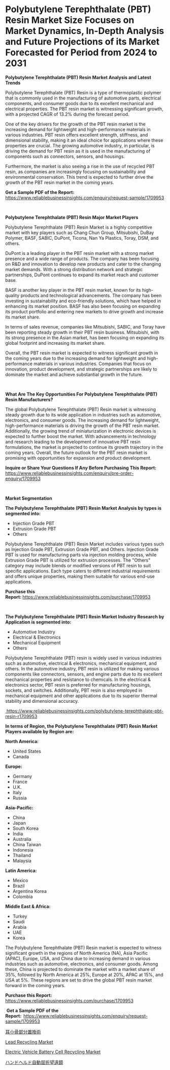 <p><h1>Polybutylene Terephthalate (PBT) Resin Market Size Focuses on Market Dynamics, In-Depth Analysis and Future Projections of its Market Forecasted for Period from 2024 to 2031</h1></p><p><strong>Polybutylene Terephthalate (PBT) Resin Market Analysis and Latest Trends</strong></p>
<p><p>Polybutylene Terephthalate (PBT) Resin is a type of thermoplastic polymer that is commonly used in the manufacturing of automotive parts, electrical components, and consumer goods due to its excellent mechanical and electrical properties. The PBT resin market is witnessing significant growth, with a projected CAGR of 13.2% during the forecast period.</p><p>One of the key drivers for the growth of the PBT resin market is the increasing demand for lightweight and high-performance materials in various industries. PBT resin offers excellent strength, stiffness, and dimensional stability, making it an ideal choice for applications where these properties are crucial. The growing automotive industry, in particular, is driving the demand for PBT resin as it is used in the manufacturing of components such as connectors, sensors, and housings.</p><p>Furthermore, the market is also seeing a rise in the use of recycled PBT resin, as companies are increasingly focusing on sustainability and environmental conservation. This trend is expected to further drive the growth of the PBT resin market in the coming years.</p></p>
<p><strong>Get a Sample PDF of the Report:&nbsp;</strong> <a href="https://www.reliablebusinessinsights.com/enquiry/request-sample/1709953">https://www.reliablebusinessinsights.com/enquiry/request-sample/1709953</a></p>
<p>&nbsp;</p>
<p><strong>Polybutylene Terephthalate (PBT) Resin Major Market Players</strong></p>
<p><p>Polybutylene Terephthalate (PBT) Resin Market is a highly competitive market with key players such as Chang Chun Group, Mitsubishi, DuBay Polymer, BASF, SABIC, DuPont, Ticona, Nan Ya Plastics, Toray, DSM, and others.</p><p>DuPont is a leading player in the PBT resin market with a strong market presence and a wide range of products. The company has been focusing on R&D and innovation to develop new products and cater to the changing market demands. With a strong distribution network and strategic partnerships, DuPont continues to expand its market reach and customer base.</p><p>BASF is another key player in the PBT resin market, known for its high-quality products and technological advancements. The company has been investing in sustainability and eco-friendly solutions, which have helped in enhancing its market position. BASF has also been focusing on expanding its product portfolio and entering new markets to drive growth and increase its market share.</p><p>In terms of sales revenue, companies like Mitsubishi, SABIC, and Toray have been reporting steady growth in their PBT resin business. Mitsubishi, with its strong presence in the Asian market, has been focusing on expanding its global footprint and increasing its market share.</p><p>Overall, the PBT resin market is expected to witness significant growth in the coming years due to the increasing demand for lightweight and high-performance materials in various industries. Companies that focus on innovation, product development, and strategic partnerships are likely to dominate the market and achieve substantial growth in the future.</p></p>
<p>&nbsp;</p>
<p><strong>What Are The Key Opportunities For Polybutylene Terephthalate (PBT) Resin Manufacturers?</strong></p>
<p><p>The global Polybutylene Terephthalate (PBT) Resin market is witnessing steady growth due to its wide application in industries such as automotive, electronics, and consumer goods. The increasing demand for lightweight, high-performance materials is driving the growth of the PBT resin market. Additionally, the growing trend of miniaturization in electronic devices is expected to further boost the market. With advancements in technology and research leading to the development of innovative PBT resin formulations, the market is projected to continue its growth trajectory in the coming years. Overall, the future outlook for the PBT resin market is promising with opportunities for expansion and product development.</p></p>
<p><strong>Inquire or Share Your Questions If Any Before Purchasing This Report:</strong> <a href="https://www.reliablebusinessinsights.com/enquiry/pre-order-enquiry/1709953">https://www.reliablebusinessinsights.com/enquiry/pre-order-enquiry/1709953</a></p>
<p>&nbsp;</p>
<p><strong>Market Segmentation</strong></p>
<p><strong>The Polybutylene Terephthalate (PBT) Resin Market Analysis by types is segmented into:</strong></p>
<p><ul><li>Injection Grade PBT</li><li>Extrusion Grade PBT</li><li>Others</li></ul></p>
<p><p>Polybutylene Terephthalate (PBT) Resin Market includes various types such as Injection Grade PBT, Extrusion Grade PBT, and Others. Injection Grade PBT is used for manufacturing parts via injection molding process, while Extrusion Grade PBT is utilized for extrusion processes. The "Others" category may include blends or modified versions of PBT resin to suit specific applications. Each type caters to different industrial requirements and offers unique properties, making them suitable for various end-use applications.</p></p>
<p><strong>Purchase this Report:&nbsp;</strong><a href="https://www.reliablebusinessinsights.com/purchase/1709953">https://www.reliablebusinessinsights.com/purchase/1709953</a></p>
<p>&nbsp;</p>
<p><strong>The Polybutylene Terephthalate (PBT) Resin Market Industry Research by Application is segmented into:</strong></p>
<p><ul><li>Automotive Industry</li><li>Electrical & Electronics</li><li>Mechanical Equipment</li><li>Others</li></ul></p>
<p><p>Polybutylene Terephthalate (PBT) resin is widely used in various industries such as automotive, electrical & electronics, mechanical equipment, and others. In the automotive industry, PBT resin is utilized for making various components like connectors, sensors, and engine parts due to its excellent mechanical properties and resistance to chemicals. In the electrical & electronics sector, PBT resin is preferred for manufacturing housings, sockets, and switches. Additionally, PBT resin is also employed in mechanical equipment and other applications due to its superior thermal stability and dimensional accuracy.</p></p>
<p><a href="https://www.reliablebusinessinsights.com/polybutylene-terephthalate-pbt-resin-r1709953">&nbsp;https://www.reliablebusinessinsights.com/polybutylene-terephthalate-pbt-resin-r1709953</a></p>
<p><strong>In terms of Region, the Polybutylene Terephthalate (PBT) Resin Market Players available by Region are:</strong></p>
<p>
    <p> <strong> North America: </strong>
        <ul>
            <li>United States</li>
            <li>Canada</li>
        </ul>
        </p> 
    <p> <strong> Europe: </strong>
        <ul>
            <li>Germany</li>
            <li>France</li>
            <li>U.K.</li>
            <li>Italy</li>
            <li>Russia</li>
        </ul>
        </p> 
    <p> <strong> Asia-Pacific: </strong>
        <ul>
            <li>China</li>
            <li>Japan</li>
            <li>South Korea</li>
            <li>India</li>
            <li>Australia</li>
            <li>China Taiwan</li>
            <li>Indonesia</li>
            <li>Thailand</li>
            <li>Malaysia</li>
        </ul>
        </p> 
    <p> <strong> Latin America: </strong>
        <ul>
            <li>Mexico</li>
            <li>Brazil</li>
            <li>Argentina Korea</li>
            <li>Colombia</li>
        </ul>
        </p> 
    <p> <strong> Middle East & Africa: </strong>
        <ul>
            <li>Turkey</li>
            <li>Saudi</li>
            <li>Arabia</li>
            <li>UAE</li>
            <li>Korea</li>
        </ul>
    </p>
    </p>
<p><p>The Polybutylene Terephthalate (PBT) Resin market is expected to witness significant growth in the regions of North America (NA), Asia Pacific (APAC), Europe, USA, and China due to increasing demand in various industries such as automotive, electronics, and consumer goods. Among these, China is projected to dominate the market with a market share of 35%, followed by North America at 25%, Europe at 20%, APAC at 15%, and USA at 5%. These regions are set to drive the global PBT resin market forward in the coming years.</p></p>
<p><strong>Purchase this Report: </strong><a href="https://www.reliablebusinessinsights.com/purchase/1709953">https://www.reliablebusinessinsights.com/purchase/1709953</a></p>
<p>&nbsp;<strong>Get a Sample PDF of the Report:&nbsp;&nbsp;</strong><a href="https://www.reliablebusinessinsights.com/enquiry/request-sample/1709953">https://www.reliablebusinessinsights.com/enquiry/request-sample/1709953</a></p>
<p><strong></strong></p>
<p><p><a href="https://github.com/ReyesKohler20231/Market-Research-Report-List-2/blob/main/6871422126120.md">耳小骨部分置換術</a></p><p><a href="https://github.com/Whitneyboyettebo9kiw7yr13/Market-Research-Report-List-2/blob/main/lead-recycling-market.md">Lead Recycling Market</a></p><p><a href="https://github.com/JeanneSawayn2023/Market-Research-Report-List-1/blob/main/electric-vehicle-battery-cell-recycling-market.md">Electric Vehicle Battery Cell Recycling Market</a></p><p><a href="https://github.com/adcxff01450218/Market-Research-Report-List-2/blob/main/5743321126119.md">ハンドヘルド自動屈折望遠鏡</a></p></p>